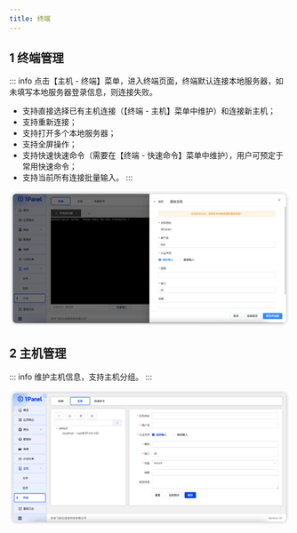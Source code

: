 ```yaml
---
title: 终端
---
```


## 1 终端管理

::: info
点击【主机 - 终端】菜单，进入终端页面，终端默认连接本地服务器，如未填写本地服务器登录信息，则连接失败。

- 支持直接选择已有主机连接（【终端 - 主机】菜单中维护）和连接新主机；
- 支持重新连接；
- 支持打开多个本地服务器；
- 支持全屏操作；
- 支持快速快速命令（需要在【终端 - 快速命令】菜单中维护），用户可预定于常用快速命令；
- 支持当前所有连接批量输入。
:::

![img.png](../../img/hosts/terminal.png)

## 2 主机管理

::: info
维护主机信息，支持主机分组。
:::

![img.png](../../img/hosts/host.png)
